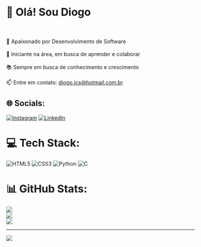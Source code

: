 # 👋 Olá! Sou Diogo
<br><br>🌟 Apaixonado por Desenvolvimento de Software<br><br>🚀 Iniciante na área, em busca de aprender e colaborar<br><br>📚 Sempre em busca de conhecimento e crescimento<br><br>📫 Entre em contato: diogo.jcs@hotmail.com.br


## 🌐 Socials:
[![Instagram](https://img.shields.io/badge/Instagram-%23E4405F.svg?logo=Instagram&logoColor=white)](https://instagram.com/diogo.jcs) [![LinkedIn](https://img.shields.io/badge/LinkedIn-%230077B5.svg?logo=linkedin&logoColor=white)](https://linkedin.com/in/diogo-jcs) 

# 💻 Tech Stack:
![HTML5](https://img.shields.io/badge/html5-%23E34F26.svg?style=for-the-badge&logo=html5&logoColor=white) ![CSS3](https://img.shields.io/badge/css3-%231572B6.svg?style=for-the-badge&logo=css3&logoColor=white) ![Python](https://img.shields.io/badge/python-3670A0?style=for-the-badge&logo=python&logoColor=ffdd54) ![C](https://img.shields.io/badge/c-%2300599C.svg?style=for-the-badge&logo=c&logoColor=white)
# 📊 GitHub Stats:
![](https://github-readme-stats.vercel.app/api?username=Diogojcs&theme=dracula&hide_border=false&include_all_commits=false&count_private=false)<br/>
![](https://github-readme-streak-stats.herokuapp.com/?user=Diogojcs&theme=dracula&hide_border=false)<br/>
![](https://github-readme-stats.vercel.app/api/top-langs/?username=Diogojcs&theme=dracula&hide_border=false&include_all_commits=false&count_private=false&layout=compact)

---
[![](https://visitcount.itsvg.in/api?id=Diogojcs&icon=0&color=0)](https://visitcount.itsvg.in)

<!-- Proudly created with GPRM ( https://gprm.itsvg.in ) -->
